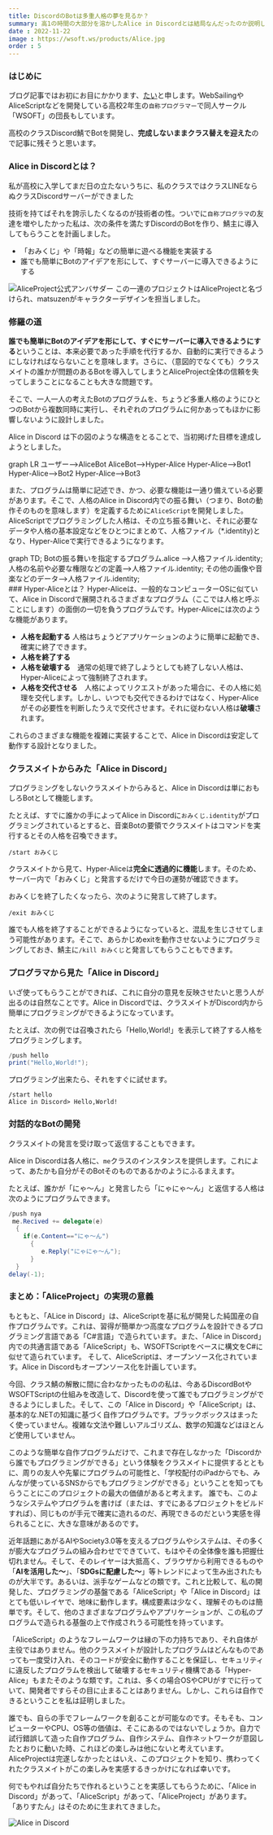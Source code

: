 ```yaml
---
title: DiscordのBotは多重人格の夢を見るか？
summary: 高1の時間の大部分を溶かしたAlice in Discordとは結局なんだったのか説明します。
date : 2022-11-22
image : https://wsoft.ws/products/Alice.jpg
order : 5
---
```

### はじめに
ブログ記事ではお初にお目にかかります、[たい](https://twitter.com/WSOFT7)と申します。WebSailingやAliceScriptなどを開発している高校2年生の`自称プログラマー`で同人サークル「WSOFT」の団長もしています。

高校のクラスDiscord鯖でBotを開発し、**完成しないままクラス替えを迎えた**ので記事に残そうと思います。

### Alice in Discordとは？
私が高校に入学してまだ日の立たないうちに、私のクラスではクラスLINEならぬクラスDiscordサーバーができました

技術を持てばそれを誇示したくなるのが技術者の性。ついでに`自称プログラマ`の友達を増やしたかった私は、次の条件を満たすDiscordのBotを作り、鯖主に導入してもらうことを計画しました。

- 「おみくじ」や「時報」などの簡単に遊べる機能を実装する
- 誰でも簡単にBotのアイデアを形にして、すぐサーバーに導入できるようにする

![AliceProject公式アンバサダー](https://wsoft.ws/products/Alice.jpg)
この一連のプロジェクトはAliceProjectと名づけられ、matsuzenがキャラクターデザインを担当しました。


### 修羅の道
**誰でも簡単にBotのアイデアを形にして、すぐにサーバーに導入できるようにする**ということは、本来必要であった手順を代行するか、自動的に実行できるようにしなければならないことを意味します。さらに、（意図的でなくても）クラスメイトの誰かが問題のあるBotを導入してしまうとAliceProject全体の信頼を失ってしまうことになることも大きな問題です。

そこで、一人一人の考えたBotのプログラムを、ちょうど多重人格のようにひとつのBotから複数同時に実行し、それぞれのプログラムに何かあってもほかに影響しないように設計しました。

Alice in Discord は下の図のような構造をとることで、当初掲げた目標を達成しようとしました。

<div class="mermaid">
graph LR
  ユーザー-->AliceBot
  AliceBot-->Hyper-Alice
  Hyper-Alice-->Bot1
  Hyper-Alice-->Bot2
  Hyper-Alice-->Bot3
</div>

また、プログラムは簡単に記述でき、かつ、必要な機能は一通り備えている必要があります。そこで、人格のAlice in Discord内での振る舞い（つまり、Botの動作そのものを意味します）を定義するために`AliceScript`を開発しました。AliceScriptでプログラミングした人格は、その立ち振る舞いと、それに必要なデータや人格の基本設定などをひとつにまとめて、人格ファイル（*.identity)となり、Hyper-Aliceで実行できるようになります。

<div class="mermaid">
graph TD;
    Botの振る舞いを指定するプログラム.alice -->人格ファイル.identity;
    人格の名前や必要な権限などの定義-->人格ファイル.identity;
    その他の画像や音楽などのデータ-->人格ファイル.identity;
</div>
### Hyper-Aliceとは？
Hyper-Aliceは、一般的なコンピューターOSに似ていて、Alice in Discordで展開されるさまざまなプログラム（ここでは人格と呼ぶことにします）の面倒の一切を負うプログラムです。Hyper-Aliceには次のような機能があります。

- **人格を起動する**  人格はちょうどアプリケーションのように簡単に起動でき、確実に終了できます。
- **人格を終了する**
- **人格を破壊する**　通常の処理で終了しようとしても終了しない人格は、Hyper-Aliceによって強制終了されます。
- **人格を交代させる**　人格によってリクエストがあった場合に、その人格に処理を交代します。しかし、いつでも交代できるわけではなく、Hyper-Aliceがその必要性を判断したうえで交代させます。それに従わない人格は**破壊**されます。

これらのさまざまな機能を複雑に実装することで、Alice in Discordは安定して動作する設計となりました。
                                                  
### クラスメイトからみた「Alice in Discord」
プログラミングをしないクラスメイトからみると、Alice in Discordは単におもしろBotとして機能します。

たとえば、すでに誰かの手によってAlice in Discordに`おみくじ.identity`がプログラミングされているとすると、音楽Botの要領でクラスメイトはコマンドを実行するとその人格を召喚できます。

```text title="Discord"
/start おみくじ
```

クラスメイトから見て、Hyper-Aliceは**完全に透過的に機能**します。そのため、サーバー内で「おみくじ」と発言するだけで今日の運勢が確認できます。

おみくじを終了したくなったら、次のように発言して終了します。

```text title="Discord"
/exit おみくじ
```

誰でも人格を終了することができるようになっていると、混乱を生じさせてしまう可能性があります。そこで、あらかじめexitを動作させないようにプログラミングしておき、鯖主に`/kill おみくじ`と発言してもらうこともできます。

### プログラマから見た「Alice in Discord」
いざ使ってもらうことができれば、これに自分の意見を反映させたいと思う人が出るのは自然なことです。Alice in Discordでは、クラスメイトがDiscord内から簡単にプログラミングができるようになっています。

たとえば、次の例では召喚されたら「Hello,World!」を表示して終了する人格をプログラミングします。

```cs title="Discord"
/push hello
print("Hello,World!");
```

プログラミング出来たら、それをすぐに試せます。

```text title="Discord"
/start hello
Alice in Discord> Hello,World!
```

### 対話的なBotの開発
クラスメイトの発言を受け取って返信することもできます。

Alice in Discordは各人格に、`me`クラスのインスタンスを提供します。これによって、あたかも自分がそのBotそのものであるかのようにふるまえます。

たとえば、誰かが「にゃ～ん」と発言したら「にゃにゃ～ん」と返信する人格は次のようにプログラムできます。
```cs title="Discord"
/push nya
 me.Recived += delegate(e)
  {
    if(e.Content=="にゃ～ん")
      {
         e.Reply("にゃにゃ～ん");
      }
  }
delay(-1);
```

### まとめ：「AliceProject」の実現の意義
もともと、「ALice in Discord」は、AliceScriptを基に私が開発した純国産の自作プログラムです。これは、習得が簡単かつ高度なプログラムを設計できるプログラミング言語である「C#言語」で造られています。また、「Alice in Discord」内での共通言語である「AliceScript」も、WSOFTScriptをベースに構文をC#に似せて造られています。
そして、AliceScriptは、オープンソース化されています。Alice in Discordもオープンソース化を計画しています。

今回、クラス鯖の解散に間に合わなかったものの私は、今あるDiscordBotやWSOFTScriptの仕組みを改造して、Discordを使って誰でもプログラミングができるようにしました。そして、この「Alice in Discord」や「AliceScript」は、基本的な.NETの知識に基づく自作プログラムです。ブラックボックスはまったく使っていません。複雑な文法や難しいアルゴリズム、数学の知識などはほとんど使用していません。

このような簡単な自作プログラムだけで、これまで存在しなかった「Discordから誰でもプログラミングができる」という体験をクラスメイトに提供するとともに、周りの友人や先輩にプログラムの可能性と、「学校配付のiPadからでも、みんなが使っているSNSからでもプログラミングができる」ということを知ってもらうことにこのプロジェクトの最大の価値があると考えます。
誰でも、このようなシステムやプログラムを書けば（または、すでにあるプロジェクトをビルドすれば）、同じものが手元で確実に造れるのだ、再現できるのだという実感を得られることに、大きな意味があるのです。

近年話題にあがるAIやSociety3.0等を支えるプログラムやシステムは、その多くが膨大なプログラムの組み合わせでできていて、もはやその全体像を誰も把握仕切れません。そして、そのレイヤーは大抵高く、ブラウザから利用できるものや「**AIを活用した～**」、「**SDGsに配慮した～**」等トレンドによって生み出されたものが大半です。あるいは、派手なゲームなどの類です。これと比較して、私の開発した、プログラミングの基盤である「AliceScript」や「Alice in Discord」はとても低いレイヤで、地味に動作します。構成要素は少なく、理解そのものは簡単です。そして、他のさまざまなプログラムやアプリケーションが、この私のプログラムで造られる基盤の上で作成されうる可能性を持っています。

「AliceScript」のようなフレームワークは縁の下の力持ちであり、それ自体が主役ではありません。他のクラスメイトが設計したプログラムはどんなものであっても一度受け入れ、そのコードが安全に動作することを保証し、セキュリティに違反したプログラムを検出して破壊するセキュリティ機構である「Hyper-Alice」もまたそのような類です。これは、多くの場合OSやCPUがすでに行っていて、開発者ですらその目に止まることはありません。しかし、これらは自作できるということを私は証明しました。

誰でも、自らの手でフレームワークを創ることが可能なのです。そもそも、コンピューターやCPU、OS等の価値は、そこにあるのではないでしょうか。自力で試行錯誤して造った自作プログラム、自作システム、自作ネットワークが意図したとおりに動いた時、これほどの楽しみは他にないと考えています。AliceProjectは完遂しなかったとはいえ、このプロジェクトを知り、携わってくれたクラスメイトがこの楽しみを実感するきっかけになれば幸いです。

何でもやれば自分たちで作れるということを実感してもらうために、「Alice in Discord」があって、「AliceScript」があって、「AliceProject」があります。
「ありすたん」はそのために生まれてきました。

![Alice in Discord](media/AID.png)
